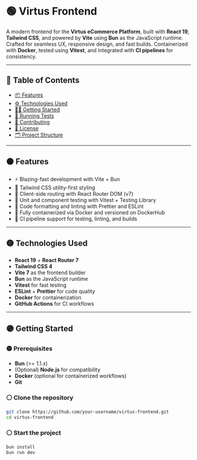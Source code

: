 # 🟢 Virtus Frontend

A modern frontend for the **Virtus eCommerce Platform**, built with **React 19**, **Tailwind CSS**, and powered by **Vite** using **Bun** as the JavaScript runtime.  
Crafted for seamless UX, responsive design, and fast builds. Containerized with **Docker**, tested using **Vitest**, and integrated with **CI pipelines** for consistency.

---

## 🔵 Table of Contents

- [📦 Features](#-features)
- [⚙️ Technologies Used](#️-technologies-used)
- [🧑‍💼 Getting Started](#-getting-started)
- [🧪 Running Tests](#-running-tests)
- [🤝 Contributing](#-contributing)
- [📄 License](#-license)
- [🗂️ Project Structure](#️-project-structure)

---

## 🟠 Features

- ⚡️ Blazing-fast development with Vite + Bun
- 🎨 Tailwind CSS utility-first styling
- 🔀 Client-side routing with React Router DOM (v7)
- 🧪 Unit and component testing with Vitest + Testing Library
- 🧼 Code formatting and linting with Prettier and ESLint
- 🐳 Fully containerized via Docker and versioned on DockerHub
- 🔁 CI pipeline support for testing, linting, and builds

---

## 🟡 Technologies Used

- **React 19** + **React Router 7**
- **Tailwind CSS 4**
- **Vite 7** as the frontend builder
- **Bun** as the JavaScript runtime
- **Vitest** for fast testing
- **ESLint** + **Prettier** for code quality
- **Docker** for containerization
- **GitHub Actions** for CI workflows

---

## 🟣 Getting Started

### 🟡 Prerequisites

- **Bun** (>= 1.1.x)
- (Optional) **Node.js** for compatibility
- **Docker** (optional for containerized workflows)
- **Git**

### ⚪ Clone the repository

```bash
git clone https://github.com/your-username/virtus-frontend.git
cd virtus-frontend
```

### ⚪ Start the project

```bash
bun install
bun run dev

```
